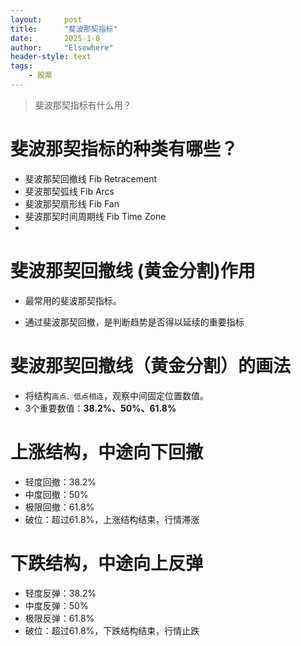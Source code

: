 ```yaml
---
layout: 	post
title: 		"斐波那契指标"
date:       2025-1-8
author: 	"Elsewhere"
header-style: text
tags:
    - 股票
---
```


> 斐波那契指标有什么用？





# 斐波那契指标的种类有哪些？

- 斐波那契回撤线 Fib Retracement
- 斐波那契弧线 Fib Arcs
- 斐波那契扇形线 Fib Fan
- 斐波那契时间周期线 Fib Time Zone
- 

# 斐波那契回撤线 (黄金分割)作用

- 最常用的斐波那契指标。

- 通过斐波那契回撤，是判断趋势是否得以延续的重要指标

  

# 斐波那契回撤线（黄金分割）的画法

- 将结构`高点、低点相连`，观察中间固定位置数值。
- 3个重要数值：**38.2%、50%、61.8%**


# 上涨结构，中途向下回撤

- 轻度回撤：38.2%
- 中度回撤：50%
- 极限回撤：61.8%
- 破位：超过61.8%，上涨结构结束，行情滞涨



# 下跌结构，中途向上反弹

- 轻度反弹：38.2%
- 中度反弹：50%
- 极限反弹：61.8%
- 破位：超过61.8%，下跌结构结束，行情止跌
